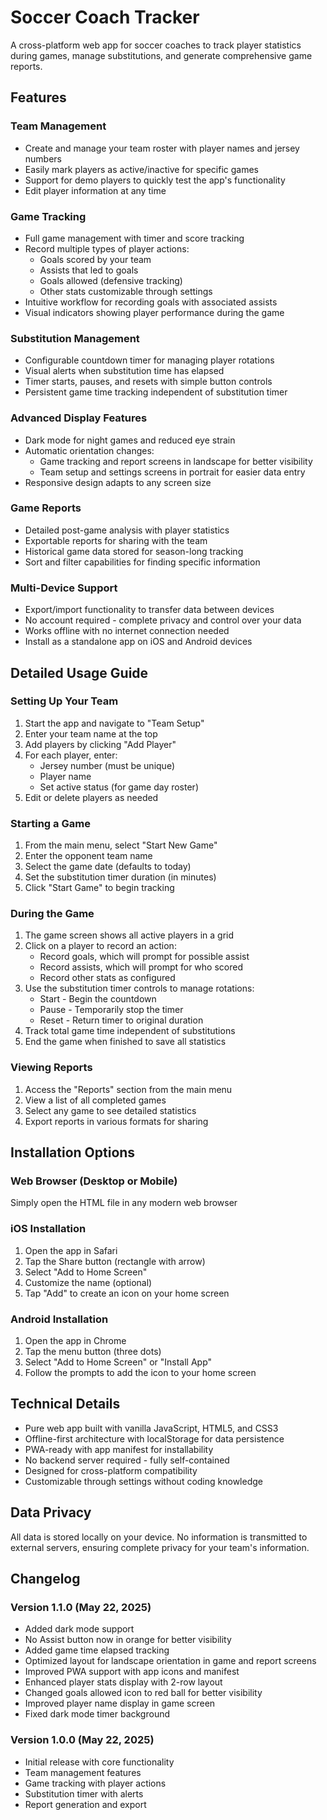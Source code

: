 # Soccer Coach Tracker

A cross-platform web app for soccer coaches to track player statistics during games, manage substitutions, and generate comprehensive game reports.

## Features

### Team Management
- Create and manage your team roster with player names and jersey numbers
- Easily mark players as active/inactive for specific games
- Support for demo players to quickly test the app's functionality
- Edit player information at any time

### Game Tracking
- Full game management with timer and score tracking
- Record multiple types of player actions:
  - Goals scored by your team
  - Assists that led to goals
  - Goals allowed (defensive tracking)
  - Other stats customizable through settings
- Intuitive workflow for recording goals with associated assists
- Visual indicators showing player performance during the game

### Substitution Management
- Configurable countdown timer for managing player rotations
- Visual alerts when substitution time has elapsed
- Timer starts, pauses, and resets with simple button controls
- Persistent game time tracking independent of substitution timer

### Advanced Display Features
- Dark mode for night games and reduced eye strain
- Automatic orientation changes:
  - Game tracking and report screens in landscape for better visibility
  - Team setup and settings screens in portrait for easier data entry
- Responsive design adapts to any screen size

### Game Reports
- Detailed post-game analysis with player statistics
- Exportable reports for sharing with the team
- Historical game data stored for season-long tracking
- Sort and filter capabilities for finding specific information

### Multi-Device Support
- Export/import functionality to transfer data between devices
- No account required - complete privacy and control over your data
- Works offline with no internet connection needed
- Install as a standalone app on iOS and Android devices

## Detailed Usage Guide

### Setting Up Your Team
1. Start the app and navigate to "Team Setup"
2. Enter your team name at the top
3. Add players by clicking "Add Player"
4. For each player, enter:
   - Jersey number (must be unique)
   - Player name
   - Set active status (for game day roster)
5. Edit or delete players as needed

### Starting a Game
1. From the main menu, select "Start New Game"
2. Enter the opponent team name
3. Select the game date (defaults to today)
4. Set the substitution timer duration (in minutes)
5. Click "Start Game" to begin tracking

### During the Game
1. The game screen shows all active players in a grid
2. Click on a player to record an action:
   - Record goals, which will prompt for possible assist
   - Record assists, which will prompt for who scored
   - Record other stats as configured
3. Use the substitution timer controls to manage rotations:
   - Start - Begin the countdown
   - Pause - Temporarily stop the timer
   - Reset - Return timer to original duration
4. Track total game time independent of substitutions
5. End the game when finished to save all statistics

### Viewing Reports
1. Access the "Reports" section from the main menu
2. View a list of all completed games
3. Select any game to see detailed statistics
4. Export reports in various formats for sharing

## Installation Options

### Web Browser (Desktop or Mobile)
Simply open the HTML file in any modern web browser

### iOS Installation
1. Open the app in Safari
2. Tap the Share button (rectangle with arrow)
3. Select "Add to Home Screen"
4. Customize the name (optional)
5. Tap "Add" to create an icon on your home screen

### Android Installation
1. Open the app in Chrome
2. Tap the menu button (three dots)
3. Select "Add to Home Screen" or "Install App"
4. Follow the prompts to add the icon to your home screen

## Technical Details

- Pure web app built with vanilla JavaScript, HTML5, and CSS3
- Offline-first architecture with localStorage for data persistence
- PWA-ready with app manifest for installability
- No backend server required - fully self-contained
- Designed for cross-platform compatibility
- Customizable through settings without coding knowledge

## Data Privacy

All data is stored locally on your device. No information is transmitted to external servers, ensuring complete privacy for your team's information.

## Changelog

### Version 1.1.0 (May 22, 2025)
- Added dark mode support
- No Assist button now in orange for better visibility
- Added game time elapsed tracking
- Optimized layout for landscape orientation in game and report screens
- Improved PWA support with app icons and manifest
- Enhanced player stats display with 2-row layout
- Changed goals allowed icon to red ball for better visibility
- Improved player name display in game screen
- Fixed dark mode timer background

### Version 1.0.0 (May 22, 2025)
- Initial release with core functionality
- Team management features
- Game tracking with player actions
- Substitution timer with alerts
- Report generation and export